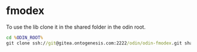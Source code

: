 # fmodex

To use the lib clone it in the shared folder in the odin root.

```bat
cd %ODIN_ROOT%
git clone ssh://git@gitea.ontogenesis.com:2222/odin/odin-fmodex.git shared/fmodex
```
